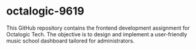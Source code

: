 # octalogic-9619
This GitHub repository contains the frontend development assignment for Octalogic Tech. The objective is to design and implement a user-friendly music school dashboard tailored for administrators.

